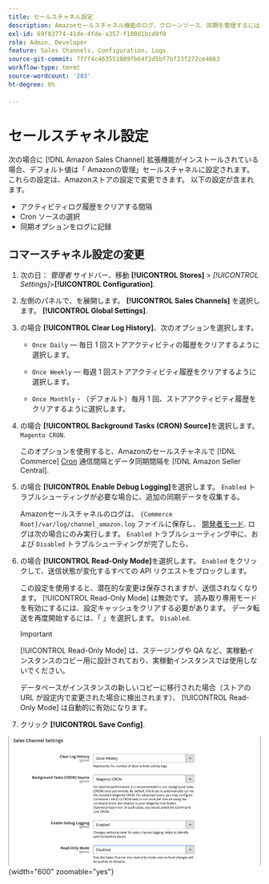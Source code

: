 ```yaml
---
title: セールスチャネル設定
description: Amazonセールスチャネル機能のログ、クローンソース、同期を管理するには、Commerce 設定を更新します。
exl-id: 69f83774-41de-4fde-a357-f100d1bcd9f0
role: Admin, Developer
feature: Sales Channels, Configuration, Logs
source-git-commit: 7fff4c463551089fb64f2d5bf7bf23f272ce4663
workflow-type: tm+mt
source-wordcount: '283'
ht-degree: 0%

---
```


# セールスチャネル設定

次の場合に [!DNL Amazon Sales Channel] 拡張機能がインストールされている場合、デフォルト値は「 Amazonの管理」セールスチャネルに設定されます。 これらの設定は、Amazonストアの設定で変更できます。 以下の設定が含まれます。

- アクティビティログ履歴をクリアする間隔
- Cron ソースの選択
- 同期オプションをログに記録

## コマースチャネル設定の変更

1. 次の日： _管理者_ サイドバー、移動 **[!UICONTROL Stores]** > _[!UICONTROL Settings]_>**[!UICONTROL Configuration]**.

1. 左側のパネルで、を展開します。 **[!UICONTROL Sales Channels]** を選択します。 **[!UICONTROL Global Settings]**.

1. の場合 **[!UICONTROL Clear Log History]**、次のオプションを選択します。

   - `Once Daily`  — 毎日 1 回ストアアクティビティの履歴をクリアするように選択します。

   - `Once Weekly`  — 毎週 1 回ストアアクティビティ履歴をクリアするように選択します。

   - `Once Monthly` - （デフォルト）毎月 1 回、ストアアクティビティ履歴をクリアするように選択します。

1. の場合 **[!UICONTROL Background Tasks (CRON) Source]**&#x200B;を選択します。 `Magento CRON`.

   このオプションを使用すると、Amazonのセールスチャネルで [!DNL Commerce] [Cron](https://experienceleague.adobe.com/docs/commerce-admin/systems/tools/cron.html) 通信間隔とデータ同期間隔を [!DNL Amazon Seller Central].

1. の場合 **[!UICONTROL Enable Debug Logging]**&#x200B;を選択します。 `Enabled` トラブルシューティングが必要な場合に、追加の同期データを収集する。

   Amazonセールスチャネルのログは、 `{Commerce Root}/var/log/channel_amazon.log` ファイルに保存し、 [開発者モード](https://experienceleague.adobe.com/docs/commerce-admin/systems/tools/developer-tools.html#operation-modes). ログは次の場合にのみ実行します。 `Enabled` トラブルシューティング中に、および `Disabled` トラブルシューティングが完了したら、

1. の場合 **[!UICONTROL Read-Only Mode]**&#x200B;を選択します。 `Enabled` をクリックして、送信状態が変化するすべての API リクエストをブロックします。

   この設定を使用すると、潜在的な変更は保存されますが、送信されなくなります。 [!UICONTROL Read-Only Mode] は無効です。 読み取り専用モードを有効にするには、設定キャッシュをクリアする必要があります。 データ転送を再度開始するには、「 」を選択します。 `Disabled`.

   >[!IMPORTANT]
   >
   >[!UICONTROL Read-Only Mode] は、ステージングや QA など、実稼動インスタンスのコピー用に設計されており、実稼動インスタンスでは使用しないでください。
   >
   >データベースがインスタンスの新しいコピーに移行された場合（ストアの URL が設定内で変更された場合に検出されます）、 [!UICONTROL Read-Only Mode] は自動的に有効になります。

1. クリック **[!UICONTROL Save Config]**.

![Sales Channel設定](assets/config-sales-channel-global-settings.png){width="600" zoomable="yes"}
